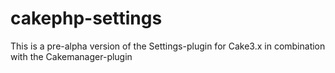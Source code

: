 # cakephp-settings

This is a pre-alpha version of the Settings-plugin for Cake3.x in combination with the Cakemanager-plugin
